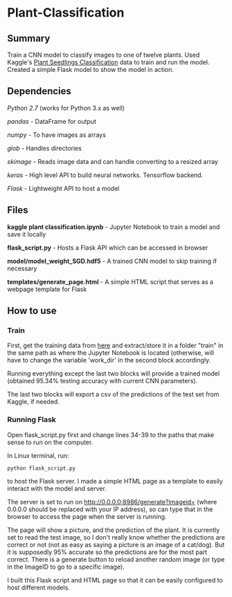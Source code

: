 # Plant-Classification


## Summary

Train a CNN model to classify images to one of twelve plants. Used Kaggle's [Plant Seedlings Classification](https://www.kaggle.com/c/plant-seedlings-classification) data to train and run the model. Created a simple Flask model to show the model in action. 

## Dependencies

*Python 2.7* (works for Python 3.x as well)

*pandas* - DataFrame for output 

*numpy* - To have images as arrays

*glob* - Handles directories

*skimage* - Reads image data and can handle converting to a resized array

*keras* - High level API to build neural networks. Tensorflow backend.

*Flask* - Lightweight API to host a model

## Files

**kaggle plant classification.ipynb** - Jupyter Notebook to train a model and save it locally

**flask_script.py** - Hosts a Flask API which can be accessed in browser

**model/model_weight_SGD.hdf5** - A trained CNN model to skip training if necessary

**templates/generate_page.html** - A simple HTML script that serves as a webpage template for Flask 


## How to use

### Train

First, get the training data from [here](https://www.kaggle.com/c/plant-seedlings-classification/data) and extract/store it in a folder "train" in the same path as where the Jupyter Notebook is located (otherwise, will have to change the variable 'work_dir' in the second block accordingly.

Running everything except the last two blocks will provide a trained model (obtained 95.34% testing accuracy with current CNN parameters). 

The last two blocks will export a csv of the predictions of the test set from Kaggle, if needed.

### Running Flask

Open flask_script.py first and change lines 34-39 to the paths that make sense to run on the computer. 

In Linux terminal, run:

`python flask_script.py`

to host the Flask server. I made a simple HTML page as a template to easily interact with the model and server. 

The server is set to run on http://0.0.0.0:8986/generate?imageid= (where 0.0.0.0 should be replaced with your IP address), so can type that in the browser to access the page when the server is running.

The page will show a picture, and the prediction of the plant. It is currently set to read the test image, so I don't really know whether the predictions are correct or not (not as easy as saying a picture is an image of a cat/dog). But it is supposedly 95% accurate so the predictions are for the most part correct. There is a generate button to reload another random image (or type in the ImageID to go to a specific image).

I built this Flask script and HTML page so that it can be easily configured to host different models. 


